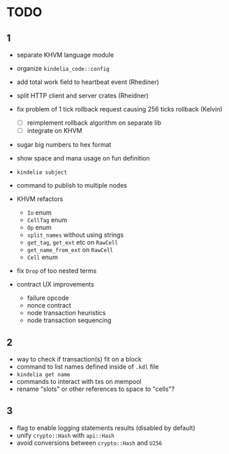 # TODO

## 1

- separate KHVM language module
- organize `kindelia_code::config`

- add total work field to heartbeat event (Rhediner)

- split HTTP client and server crates (Rheidner)

- fix problem of 1 tick rollback request causing 256 ticks rollback (Kelvin)
  - [ ] reimplement rollback algorithm on separate lib
  - [ ] integrate on KHVM

- sugar big numbers to hex format
- show space and mana usage on fun definition

- `kindelia subject`
- command to publish to multiple nodes

- KHVM refactors
  - `Io` enum
  - `CellTag` enum
  - `Op` enum
  - `split_names` without using strings
  - `get_tag`, `get_ext` etc on `RawCell`
  - `get_name_from_ext` on `RawCell`
  - `Cell` enum

- fix `Drop` of too nested terms

- contract UX improvements
  - failure opcode
  - nonce contract
  - node transaction heuristics
  - node transaction sequencing

## 2

- way to check if transaction(s) fit on a block
- command to list names defined inside of `.kdl` file
- `kindelia get name`
- commands to interact with txs on mempool
- rename "slots" or other references to space to "cells"?

## 3

- flag to enable logging statements results (disabled by default)
- unify `crypto::Hash` with `api::Hash`
- avoid conversions between `crypto::Hash` and `U256`
